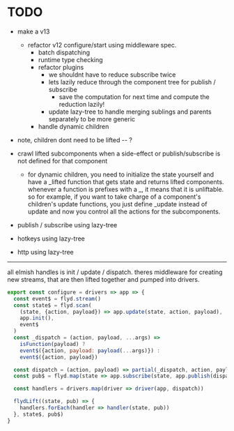 # TODO

- make a v13
  - refactor v12 configure/start using middleware spec.
    - batch dispatching
    - runtime type checking
    - refactor plugins
      - we shouldnt have to reduce subscribe twice
      - lets lazily reduce through the component tree for publish / subscribe
        - save the computation for next time and compute the reduction lazily!
      - update lazy-tree to handle merging sublings and parents separately to be more generic
    - handle dynamic children

- note, children dont need to be lifted -- ?


- crawl lifted subcomponents when a side-effect or publish/subscribe is not defined for that component
  - for dynamic children, you need to initialize the state yourself and have a \_lifted function that gets state and returns lifted components. whenever a function is prefixes with a \_, it means that it is unliftable. so for example, if you want to take charge of a component's children's update functions, you just define \_update instead of update and now you control all the actions for the subcomponents.

- publish / subscribe using lazy-tree
- hotkeys using lazy-tree
- http using lazy-tree

---

all elmish handles is init / update / dispatch. theres middleware for creating
new streams, that are then lifted together and pumped into drivers.

```js
export const configure = drivers => app => {
  const event$ = flyd.stream()
  const state$ = flyd.scan(
    (state, {action, payload}) => app.update(state, action, payload),
    app.init(),
    event$
  )
  const _dispatch = (action, payload, ...args) =>
    isFunction(payload) ?
    event$({action, payload: payload(...args)}) :
    event$({action, payload})

  const dispatch = (action, payload) => partial(_dispatch, action, payload)
  const pub$ = flyd.map(state => app.subscribe(state, app.publish(dispatch, state)), state$)

  const handlers = drivers.map(driver => driver(app, dispatch))

  flydLift((state, pub) => {
    handlers.forEach(handler => handler(state, pub))
  }, state$, pub$)
}
```